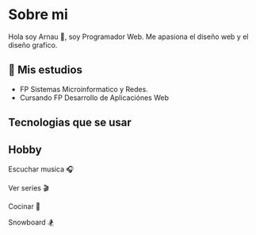 
# Sobre mi

Hola soy Arnau 👋, soy Programador Web. Me apasiona el diseño web y el diseño grafico. 
## 📖 Mis estudios
- FP Sistemas Microinformatico y Redes.
- Cursando FP Desarrollo de Aplicaciónes Web

## Tecnologias que se usar





## Hobby
Escuchar musica 🎧

Ver series 🎬

Cocinar 🍳

Snowboard 🏂
